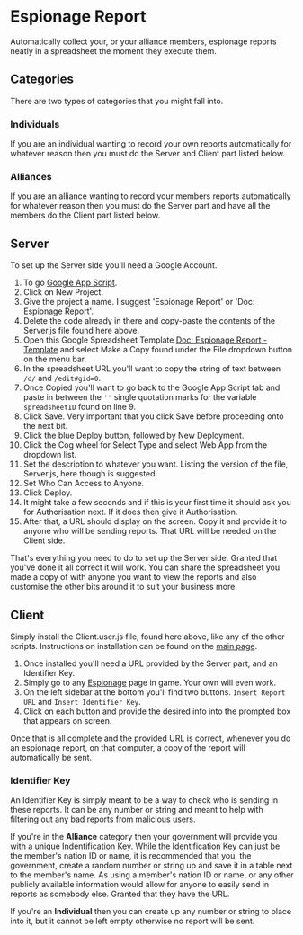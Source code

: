 # Espionage Report
Automatically collect your, or your alliance members, espionage reports neatly in a spreadsheet the moment they execute them.

## Categories
There are two types of categories that you might fall into.

### Individuals
If you are an individual wanting to record your own reports automatically for whatever reason then you must do the Server and Client part listed below.

### Alliances
If you are an alliance wanting to record your members reports automatically for whatever reason then you must do the Server part and have all the members do the Client part listed below.

## Server
To set up the Server side you'll need a Google Account.

1. To go [Google App Script](https://script.google.com/home).
2. Click on New Project.
3. Give the project a name. I suggest 'Espionage Report' or 'Doc: Espionage Report'.
4. Delete the code already in there and copy-paste the contents of the Server.js file found here above.
5. Open this Google Spreadsheet Template [Doc: Espionage Report - Template](https://docs.google.com/spreadsheets/d/1JJPxw8O3mt_fEy5lqC6OIFdfB29EPzmW5rWBOFUWEcE/edit?usp=sharing) and select Make a Copy found under the File dropdown button on the menu bar.
6. In the spreadsheet URL you'll want to copy the string of text between `/d/` and `/edit#gid=0`.
7. Once Copied you'll want to go back to the Google App Script tab and paste in between the `''` single quotation marks for the variable `spreadsheetID` found on line 9.
8. Click Save. Very important that you click Save before proceeding onto the next bit.
9. Click the blue Deploy button, followed by New Deployment.
10. Click the Cog wheel for Select Type and select Web App from the dropdown list.
11. Set the description to whatever you want. Listing the version of the file, Server.js, here though is suggested.
12. Set Who Can Access to Anyone.
13. Click Deploy.
14. It might take a few seconds and if this is your first time it should ask you for Authorisation next. If it does then give it Authorisation.
15. After that, a URL should display on the screen. Copy it and provide it to anyone who will be sending reports. That URL will be needed on the Client side.

That's everything you need to do to set up the Server side. Granted that you've done it all correct it will work. You can share the spreadsheet you made a copy of with anyone you want to view the reports and also customise the other bits around it to suit your business more.

## Client
Simply install the Client.user.js file, found here above, like any of the other scripts. Instructions on installation can be found on the [main page](https://github.com/BlackAsLight/DocScripts#installation).

1. Once installed you'll need a URL provided by the Server part, and an Identifier Key.
2. Simply go to any [Espionage](https://politicsandwar.com/nation/espionage/eid=6) page in game. Your own will even work.
3. On the left sidebar at the bottom you'll find two buttons. `Insert Report URL` and `Insert Identifier Key`. 
4. Click on each button and provide the desired info into the prompted box that appears on screen.

Once that is all complete and the provided URL is correct, whenever you do an espionage report, on that computer, a copy of the report will automatically be sent.

### Identifier Key
An Identifier Key is simply meant to be a way to check who is sending in these reports. It can be any number or string and meant to help with filtering out any bad reports from malicious users.

If you're in the **Alliance** category then your government will provide you with a unique Indentification Key. While the Identification Key can just be the member's nation ID or name, it is recommended that you, the government, create a random number or string up and save it in a table next to the member's name. As using a member's nation ID or name, or any other publicly available information would allow for anyone to easily send in reports as somebody else. Granted that they have the URL.

If you're an **Individual** then you can create up any number or string to place into it, but it cannot be left empty otherwise no report will be sent.
